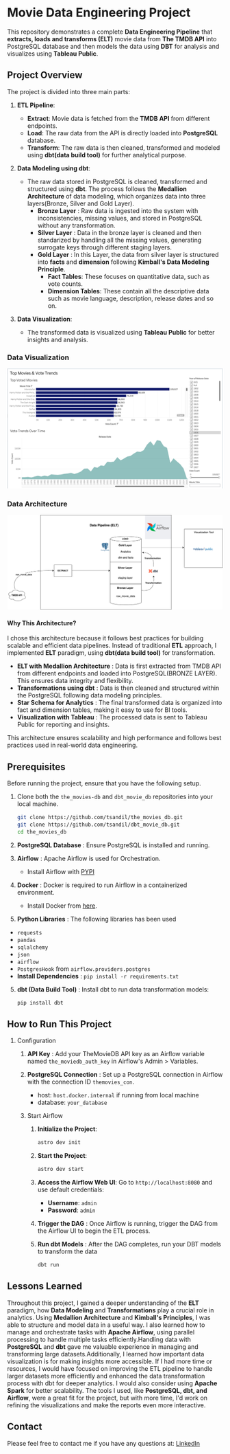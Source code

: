 # Movie Data Engineering Project
This repository demonstrates a complete **Data Engineering Pipeline** that **extracts, loads and transforms (ELT)** movie data from **The TMDB API** into PostgreSQL database and then models the data using **DBT** for analysis and visualizes using **Tableau Public**.

## Project Overview

The project is divided into three main parts:

1. **ETL Pipeline**:
    - **Extract**: Movie data is fetched from the **TMDB API** from different endpoints.
    - **Load**: The raw data from the API is directly loaded into **PostgreSQL** database.
    - **Transform**: The raw data is then cleaned, transformed and modeled using **dbt(data build tool)** for further analytical purpose.

2. **Data Modeling using dbt**:
    - The raw data stored in PostgreSQL is cleaned, transformed and structured using **dbt**. The process follows the **Medallion Architecture** of data modeling, which organizes data into three layers(Bronze, Silver and Gold Layer).
        - **Bronze Layer** : Raw data is ingested into the system with inconsistencies, missing values, and stored in PostgreSQL without any transformation.
        - **Silver Layer** : Data in the bronze layer is cleaned and then standarized by handling all the missing values, generating surrogate keys through different staging layers.
        - **Gold Layer** : In this Layer, the data from silver layer is structured into **facts** and **dimension** following **Kimball's Data Modeling Principle**.
            - **Fact Tables**: These focuses on quantitative data, such as vote counts.
            - **Dimension Tables**: These contain all the descriptive data such as movie language, description, release dates and so on.

3. **Data Visualization**:
    - The transformed data is visualized using **Tableau  Public** for better insights and analysis.

### Data Visualization

![dashboard image](dashboard.png)

### Data Architecture

![architecture image](movie_data_architecture.png)

#### Why This Architecture?

I chose this architecture because it follows best practices for building scalable and efficient data pipelines. Instead of traditional **ETL** approach, I implemented **ELT** paradigm, using **dbt(data build tool)** for transformation.

- **ELT with Medallion Architecture** : Data is first extracted from TMDB API from different endpoints and loaded into PostgreSQL(BRONZE LAYER). This ensures data integrity and flexibility.
- **Transformations using dbt** : Data is then cleaned and structured within the PostgreSQL following data modeling principles.
- **Star Schema for Analytics** : The final transformed data is organized into fact and dimension tables, making it easy to use for BI tools.
- **Visualization with Tableau** : The processed data is sent to Tableau Public for reporting and insights.

This architecture ensures scalability and high performance and follows best practices used in real-world data engineering.

## Prerequisites

Before running the project, ensure that you have the following setup.
1. Clone both the ```the_movies-db``` and ```dbt_movie_db``` repositories into your local machine.

    ```bash
    git clone https://github.com/tsandil/the_movies_db.git
    git clone https://github.com/tsandil/dbt_movie_db.git
    cd the_movies_db
    ```
1. **PostgreSQL Database** : Ensure PostgreSQL is installed and running.
2. **Airflow** : Apache Airflow is used for Orchestration.
    - Install Airflow with [PYPI](https://airflow.apache.org/docs/apache-airflow/stable/installation/installing-from-pypi.html)

3. **Docker** : Docker is required to run Airflow in a containerized environment.
    - Install Docker from [here](https://www.docker.com/get-started).

4. **Python Libraries** : The following libraries has been used
- ```requests```
- ```pandas```
- ```sqlalchemy```
- ```json```
- ```airflow```
- ```PostgresHook``` from ```airflow.providers.postgres```
- **Install Dependencies** : ```pip install -r requirements.txt```

5. **dbt (Data Build Tool)** : Install dbt to run data transformation models:
    ```bash
    pip install dbt
    ```

## How to Run This Project

1. Configuration

    1. **API Key** : Add your TheMovieDB API key as an Airflow variable named ```the_moviedb_auth_key``` in Airflow's Admin > Variables.

    2. **PostgreSQL Connection** : Set up a PostgreSQL connection in Airflow with the connection ID ```themovies_con```.
        - host: `host.docker.internal` if running from local machine
        - database: `your_database`

    3. Start Airflow

        1. **Initialize the Project**:
            ```bash
            astro dev init
            ```

        2. **Start the Project**:
            ```bash
            astro dev start
            ```

        3. **Access the Airflow Web UI**:
            Go to `http://localhost:8080` and use default credentials:
            - **Username**: `admin`
            - **Password**: `admin`
        
        4. **Trigger the DAG** : Once Airflow is running, trigger the DAG from the Airflow UI to begin the ETL process.

        5. **Run dbt Models** : After the DAG completes, run your DBT models to transform the data
            ```bash
            dbt run
            ```



## Lessons Learned

Throughout this project, I gained a deeper understanding of the **ELT** paradigm, how **Data Modeling** and **Transformations** play a crucial role in analytics. Using **Medallion Architecture** and **Kimball's Principles**, I was able to structure and model data in a useful way. I also learned how to manage and orchestrate tasks with **Apache Airflow**, using parallel processing to handle multiple tasks efficiently.Handling data with **PostgreSQL** and **dbt** gave me valuable experience in managing and transforming large datasets.Additionally, I learned how important data visualization is for making insights more accessible.
If I had more time or resources, I would have focused on improving the ETL pipeline to handle larger datasets more efficiently and enhanced the data transformation process with dbt for deeper analytics. I would also consider using **Apache Spark** for better scalability. The tools I used, like **PostgreSQL, dbt, and Airflow**, were a great fit for the project, but with more time, I'd work on refining the visualizations and make the reports even more interactive.

## Contact

Please feel free to contact me if you have any questions at:
[LinkedIn](www.linkedin.com/in/sandil-tandukar-5b1259299)